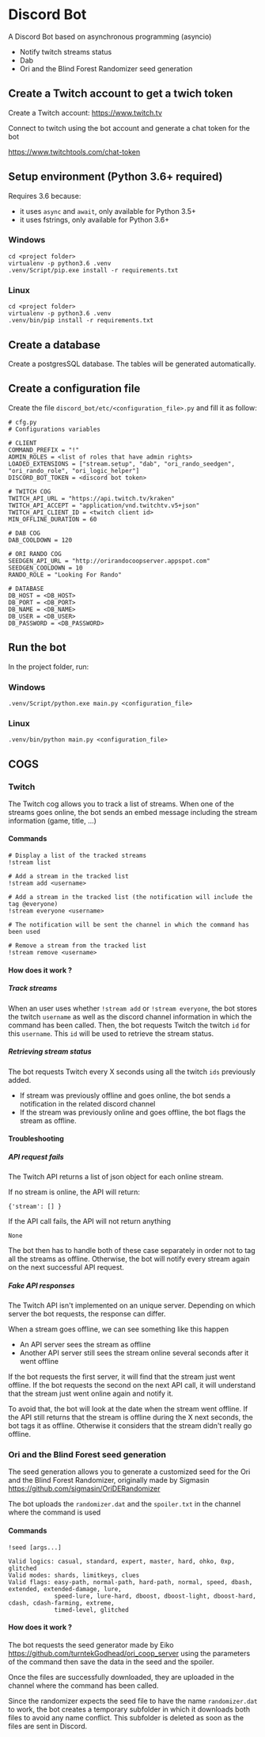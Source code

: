# Discord Bot

A Discord Bot based on asynchronous programming (asyncio)

- Notify twitch streams status
- Dab
- Ori and the Blind Forest Randomizer seed generation

## Create a Twitch account to get a twich token

Create a Twitch account: https://www.twitch.tv

Connect to twitch using the bot account and generate a chat token for the bot

https://www.twitchtools.com/chat-token

## Setup environment (Python 3.6+ required)

Requires 3.6 because:
* it uses `async` and `await`, only available for Python 3.5+
* it uses fstrings, only available for Python 3.6+

### Windows

	cd <project folder>
	virtualenv -p python3.6 .venv
	.venv/Script/pip.exe install -r requirements.txt


### Linux

	cd <project folder>
	virtualenv -p python3.6 .venv
	.venv/bin/pip install -r requirements.txt

## Create a database

Create a postgresSQL database. The tables will be generated automatically.


## Create a configuration file

Create the file ```discord_bot/etc/<configuration_file>.py``` and fill it as follow:

```
# cfg.py
# Configurations variables

# CLIENT
COMMAND_PREFIX = "!"
ADMIN_ROLES = <list of roles that have admin rights>
LOADED_EXTENSIONS = ["stream.setup", "dab", "ori_rando_seedgen", "ori_rando_role", "ori_logic_helper"]
DISCORD_BOT_TOKEN = <discord bot token>

# TWITCH COG
TWITCH_API_URL = "https://api.twitch.tv/kraken"
TWITCH_API_ACCEPT = "application/vnd.twitchtv.v5+json"
TWITCH_API_CLIENT_ID = <twitch client id>
MIN_OFFLINE_DURATION = 60

# DAB COG
DAB_COOLDOWN = 120

# ORI RANDO COG
SEEDGEN_API_URL = "http://orirandocoopserver.appspot.com"
SEEDGEN_COOLDOWN = 10
RANDO_ROLE = "Looking For Rando"

# DATABASE
DB_HOST = <DB_HOST>
DB_PORT = <DB_PORT>
DB_NAME = <DB_NAME>
DB_USER = <DB_USER>
DB_PASSWORD = <DB_PASSWORD>
```
## Run the bot

In the project folder, run:

### Windows

	.venv/Script/python.exe main.py <configuration_file>


### Linux

	.venv/bin/python main.py <configuration_file>


## COGS

### Twitch

The Twitch cog allows you to track a list of streams.
When one of the streams goes online, the bot sends an embed message including the stream information (game, title, ...)

#### Commands

	# Display a list of the tracked streams
	!stream list

	# Add a stream in the tracked list
	!stream add <username>

	# Add a stream in the tracked list (the notification will include the tag @everyone)
	!stream everyone <username>

	# The notification will be sent the channel in which the command has been used

	# Remove a stream from the tracked list
	!stream remove <username>


#### How does it work ?

##### Track streams

When an user uses whether `!stream add` or `!stream everyone`,
the bot stores the twitch `username` as well as the discord channel information in which the command has been called.  Then, the bot requests Twitch the twitch `id` for this `username`. This `id` will be used to retrieve the stream status.

##### Retrieving stream status

The bot requests Twitch every X seconds using all the twitch `ids` previously added.

- If stream was previously offline and goes online, the bot sends a notification in the related discord channel
- If the stream was previously online and goes offline, the bot flags the stream as offline.

#### Troubleshooting

##### API request fails
The Twitch API returns a list of json object for each online stream.

If no stream is online, the API will return:
```
{'stream': [] }
```
 If the API call fails, the API will not return anything
```
None
```
 The bot then has to handle both of these case separately in order not to tag all the streams as offline. Otherwise, the bot will notify every stream again on the next successful API request.

##### Fake API responses

The Twitch API isn't implemented on an unique server. Depending on which server the bot requests, the response can differ.

When a stream goes offline, we can see something like this happen

 - An API server sees the stream as offline
 - Another API server still sees the stream online several seconds after it went offline

If the bot requests the first server, it will find that the stream just went offline. If the bot requests the second on the next API call, it will understand that the stream just went online again and notify it.

To avoid that, the bot will look at the date when the stream went offline.
If the API still returns that the stream is offline during the X next seconds, the bot tags it as offline. Otherwise it considers that the stream didn't really go offline.

### Ori and the Blind Forest seed generation

The seed generation allows you to generate a customized seed for the Ori and the Blind Forest Randomizer,
originally made by Sigmasin https://github.com/sigmasin/OriDERandomizer

The bot uploads the `randomizer.dat` and the `spoiler.txt` in the channel where the command is used


#### Commands

	!seed [args...]

    Valid logics: casual, standard, expert, master, hard, ohko, 0xp, glitched
    Valid modes: shards, limitkeys, clues
    Valid flags: easy-path, normal-path, hard-path, normal, speed, dbash, extended, extended-damage, lure,
                 speed-lure, lure-hard, dboost, dboost-light, dboost-hard, cdash, cdash-farming, extreme,
                 timed-level, glitched

#### How does it work ?

  The bot requests the seed generator made by Eiko https://github.com/turntekGodhead/ori_coop_server using
  the parameters of the command then save the data in the seed and the spoiler.

  Once the files are successfully downloaded, they are uploaded in the channel where the command has been called.

  Since the randomizer expects the seed file to have the name `randomizer.dat` to work, the bot creates a temporary
  subfolder in which it downloads both files to avoid any name conflict. This subfolder is deleted as soon as the
  files are sent in Discord.